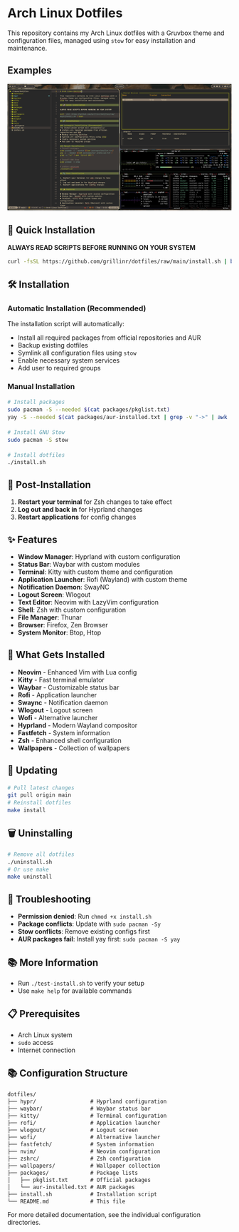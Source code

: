 # Arch Linux Dotfiles

This repository contains my Arch Linux dotfiles with a Gruvbox theme and configuration files, managed using `stow` for easy installation and maintenance.

## Examples

![Desktop example](https://github.com/grillinr/dotfiles/blob/main/pictures/dotfile_example.png)

## 🚀 Quick Installation

**ALWAYS READ SCRIPTS BEFORE RUNNING ON YOUR SYSTEM**

```bash
curl -fsSL https://github.com/grillinr/dotfiles/raw/main/install.sh | bash
```

## 🛠️ Installation

### Automatic Installation (Recommended)
The installation script will automatically:
- Install all required packages from official repositories and AUR
- Backup existing dotfiles
- Symlink all configuration files using `stow`
- Enable necessary system services
- Add user to required groups

### Manual Installation
```bash
# Install packages
sudo pacman -S --needed $(cat packages/pkglist.txt)
yay -S --needed $(cat packages/aur-installed.txt | grep -v "->" | awk '{print $1}')

# Install GNU Stow
sudo pacman -S stow

# Install dotfiles
./install.sh
```

## 🔧 Post-Installation

1. **Restart your terminal** for Zsh changes to take effect
2. **Log out and back in** for Hyprland changes
3. **Restart applications** for config changes

## ✨ Features

- **Window Manager**: Hyprland with custom configuration
- **Status Bar**: Waybar with custom modules
- **Terminal**: Kitty with custom theme and configuration
- **Application Launcher**: Rofi (Wayland) with custom theme
- **Notification Daemon**: SwayNC
- **Logout Screen**: Wlogout
- **Text Editor**: Neovim with LazyVim configuration
- **Shell**: Zsh with custom configuration
- **File Manager**: Thunar
- **Browser**: Firefox, Zen Browser
- **System Monitor**: Btop, Htop

## 📁 What Gets Installed

- **Neovim** - Enhanced Vim with Lua config
- **Kitty** - Fast terminal emulator
- **Waybar** - Customizable status bar
- **Rofi** - Application launcher
- **Swaync** - Notification daemon
- **Wlogout** - Logout screen
- **Wofi** - Alternative launcher
- **Hyprland** - Modern Wayland compositor
- **Fastfetch** - System information
- **Zsh** - Enhanced shell configuration
- **Wallpapers** - Collection of wallpapers

## 🔄 Updating

```bash
# Pull latest changes
git pull origin main
# Reinstall dotfiles
make install
```

## 🗑️ Uninstalling

```bash
# Remove all dotfiles
./uninstall.sh
# Or use make
make uninstall
```

## 🚨 Troubleshooting

- **Permission denied**: Run `chmod +x install.sh`
- **Package conflicts**: Update with `sudo pacman -Sy`
- **Stow conflicts**: Remove existing configs first
- **AUR packages fail**: Install yay first: `sudo pacman -S yay`

## 📚 More Information

- Run `./test-install.sh` to verify your setup
- Use `make help` for available commands

## 📋 Prerequisites

- Arch Linux system
- `sudo` access
- Internet connection

## 📚 Configuration Structure

```
dotfiles/
├── hypr/                 # Hyprland configuration
├── waybar/               # Waybar status bar
├── kitty/                # Terminal configuration
├── rofi/                 # Application launcher
├── wlogout/              # Logout screen
├── wofi/                 # Alternative launcher
├── fastfetch/            # System information
├── nvim/                 # Neovim configuration
├── zshrc/                # Zsh configuration
├── wallpapers/           # Wallpaper collection
├── packages/             # Package lists
│   ├── pkglist.txt       # Official packages
│   └── aur-installed.txt # AUR packages
├── install.sh            # Installation script
└── README.md             # This file
```

For more detailed documentation, see the individual configuration directories.
